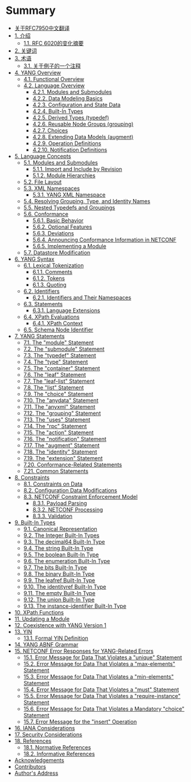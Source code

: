 # Summary

- [关于RFC7950中文翻译](README.md)
- [1. 介绍](section-1/README.md)
    - [1.1. RFC 6020的变化摘要](section-1/1.1.md)
- [2. 关键词](section-2/README.md)
- [3. 术语](section-3/README.md)
    - [3.1. 关于例子的一个注释](section-3/3.1.md)
- [4. YANG Overview](section-4/README.md)
    - [4.1. Functional Overview](section-4/4.1.md)
    - [4.2. Language Overview]()
        - [4.2.1. Modules and Submodules]()
        - [4.2.2. Data Modeling Basics]()
        - [4.2.3. Configuration and State Data]()
        - [4.2.4. Built-In Types]()
        - [4.2.5. Derived Types (typedef)]()
        - [4.2.6. Reusable Node Groups (grouping)]()
        - [4.2.7. Choices]()
        - [4.2.8. Extending Data Models (augment)]()
        - [4.2.9. Operation Definitions]()
        - [4.2.10. Notification Definitions]()
- [5. Language Concepts]()
    - [5.1. Modules and Submodules]()
        - [5.1.1. Import and Include by Revision]()
        - [5.1.2. Module Hierarchies]()
    - [5.2. File Layout]()
    - [5.3. XML Namespaces]()
        - [5.3.1. YANG XML Namespace]()
    - [5.4. Resolving Grouping, Type, and Identity Names]()
    - [5.5. Nested Typedefs and Groupings]()
    - [5.6. Conformance]()
        - [5.6.1. Basic Behavior]()
        - [5.6.2. Optional Features]()
        - [5.6.3. Deviations]()
        - [5.6.4. Announcing Conformance Information in NETCONF]()
        - [5.6.5. Implementing a Module]()
    - [5.7. Datastore Modification]()
- [6. YANG Syntax]()
    - [6.1. Lexical Tokenization]()
        - [6.1.1. Comments]()
        - [6.1.2. Tokens]()
        - [6.1.3. Quoting]()
    - [6.2. Identifiers]()
        - [6.2.1. Identifiers and Their Namespaces]()
    - [6.3. Statements]()
        - [6.3.1. Language Extensions]()
    - [6.4. XPath Evaluations]()
        - [6.4.1. XPath Context]()
    - [6.5. Schema Node Identifier]()
- [7. YANG Statements]()
    - [7.1. The "module" Statement]()
    - [7.2. The "submodule" Statement]()
    - [7.3. The "typedef" Statement]()
    - [7.4. The "type" Statement]()
    - [7.5. The "container" Statement]()
    - [7.6. The "leaf" Statement]()
    - [7.7. The "leaf-list" Statement]()
    - [7.8. The "list" Statement]()
    - [7.9. The "choice" Statement]()
    - [7.10. The "anydata" Statement]()
    - [7.11. The "anyxml" Statement]()
    - [7.12. The "grouping" Statement]()
    - [7.13. The "uses" Statement]()
    - [7.14. The "rpc" Statement]()
    - [7.15. The "action" Statement]()
    - [7.16. The "notification" Statement]()
    - [7.17. The "augment" Statement]()
    - [7.18. The "identity" Statement ]()
    - [7.19. The "extension" Statement]()
    - [7.20. Conformance-Related Statements]()
    - [7.21. Common Statements]()
- [8. Constraints]()
    - [8.1. Constraints on Data]()
    - [8.2. Configuration Data Modifications]()
    - [8.3. NETCONF Constraint Enforcement Model]()
        - [8.3.1. Payload Parsing]()
        - [8.3.2. NETCONF <edit-config> Processing]()
        - [8.3.3. Validation]()
- [9. Built-In Types]()
    - [9.1. Canonical Representation]()
    - [9.2. The Integer Built-In Types]()
    - [9.3. The decimal64 Built-In Type]()
    - [9.4. The string Built-In Type]()
    - [9.5. The boolean Built-In Type]()
    - [9.6. The enumeration Built-In Type]()
    - [9.7. The bits Built-In Type]()
    - [9.8. The binary Built-In Type]()
    - [9.9. The leafref Built-In Type]()
    - [9.10. The identityref Built-In Type]()
    - [9.11. The empty Built-In Type]()
    - [9.12. The union Built-In Type]()
    - [9.13. The instance-identifier Built-In Type]()
- [10. XPath Functions]()
- [11. Updating a Module]()
- [12. Coexistence with YANG Version 1]()
- [13. YIN]()
    - [13.1. Formal YIN Definition]()
- [14. YANG ABNF Grammar]()
- [15. NETCONF Error Responses for YANG-Related Errors]()
    - [15.1. Error Message for Data That Violates a "unique" Statement]()
    - [15.2. Error Message for Data That Violates a "max-elements" Statement]()
    - [15.3. Error Message for Data That Violates a "min-elements" Statement]()
    - [15.4. Error Message for Data That Violates a "must" Statement]()
    - [15.5. Error Message for Data That Violates a "require-instance" Statement]()
    - [15.6. Error Message for Data That Violates a Mandatory "choice" Statement]()
    - [15.7. Error Message for the "insert" Operation]()
- [16. IANA Considerations]()
- [17. Security Considerations]()
- [18. References]()
    - [18.1. Normative References]()
    - [18.2. Informative References]()
- [Acknowledgements]()
- [Contributors]()
- [Author's Address]()

